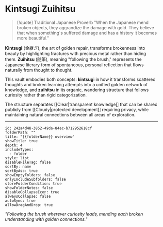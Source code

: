 # Kintsugi Zuihitsu

> [!quote] Traditional Japanese Proverb
> "When the Japanese mend broken objects, they aggrandize the damage with gold. They believe that when something's suffered damage and has a history it becomes more beautiful."

**Kintsugi** (金継ぎ), the art of golden repair, transforms brokenness into beauty by highlighting fractures with precious metal rather than hiding them. **Zuihitsu** (随筆), meaning "following the brush," represents the Japanese literary form of spontaneous, personal reflection that flows naturally from thought to thought.

This vault embodies both concepts: **kintsugi** in how it transforms scattered thoughts and broken learning attempts into a unified golden network of knowledge, and **zuihitsu** in its organic, wandering structure that follows curiosity rather than rigid categorization.

The structure separates [[Clear|transparent knowledge]] that can be shared publicly from [[Cloudy|protected development]] requiring privacy, while maintaining natural connections between all areas of exploration.

---

```folder-overview
id: 242a4d48-3852-49da-84ec-b712952618cf
folderPath: ""
title: "{{folderName}} overview"
showTitle: true
depth: 4
includeTypes:
  - folder
style: list
disableFileTag: false
sortBy: name
sortByAsc: true
showEmptyFolders: false
onlyIncludeSubfolders: false
storeFolderCondition: true
showFolderNotes: false
disableCollapseIcon: true
alwaysCollapse: false
autoSync: true
allowDragAndDrop: true
```

*"Following the brush wherever curiosity leads, mending each broken understanding with golden connections."*
